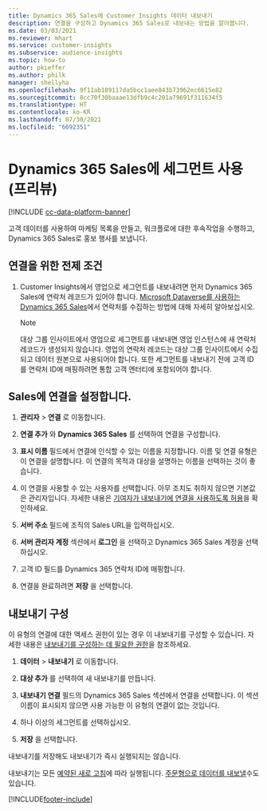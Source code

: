 ```yaml
---
title: Dynamics 365 Sales에 Customer Insights 데이터 내보내기
description: 연결을 구성하고 Dynamics 365 Sales로 내보내는 방법을 알아봅니다.
ms.date: 03/03/2021
ms.reviewer: mhart
ms.service: customer-insights
ms.subservice: audience-insights
ms.topic: how-to
author: pkieffer
ms.author: philk
manager: shellyha
ms.openlocfilehash: 9f11ab189117da5bcc1aee843b73962ec6615e82
ms.sourcegitcommit: 8cc70f30baaae13dfb9c4c201a79691f311634f5
ms.translationtype: HT
ms.contentlocale: ko-KR
ms.lasthandoff: 07/30/2021
ms.locfileid: "6692351"
---
```

# <a name="use-segments-in-dynamics-365-sales-preview"></a>Dynamics 365 Sales에 세그먼트 사용(프리뷰)

[!INCLUDE [cc-data-platform-banner](../includes/cc-data-platform-banner.md)]

고객 데이터를 사용하여 마케팅 목록을 만들고, 워크플로에 대한 후속작업을 수행하고, Dynamics 365 Sales로 홍보 행사를 보냅니다.

## <a name="prerequisite-for-connection"></a>연결을 위한 전제 조건

1. Customer Insights에서 영업으로 세그먼트를 내보내려면 먼저 Dynamics 365 Sales에 연락처 레코드가 있어야 합니다. [Microsoft Dataverse를 사용하는 Dynamics 365 Sales](connect-power-query.md)에서 연락처를 수집하는 방법에 대해 자세히 알아보십시오.

   > [!NOTE]
   > 대상 그룹 인사이트에서 영업으로 세그먼트를 내보내면 영업 인스턴스에 새 연락처 레코드가 생성되지 않습니다. 영업의 연락처 레코드는 대상 그룹 인사이트에서 수집되고 데이터 원본으로 사용되어야 합니다. 또한 세그먼트를 내보내기 전에 고객 ID를 연락처 ID에 매핑하려면 통합 고객 엔터티에 포함되어야 합니다.

## <a name="set-up-the-connection-to-sales"></a>Sales에 연결을 설정합니다.

1. **관리자** > **연결** 로 이동합니다.

1. **연결 추가** 와 **Dynamics 365 Sales** 를 선택하여 연결을 구성합니다.

1. **표시 이름** 필드에서 연결에 인식할 수 있는 이름을 지정합니다. 이름 및 연결 유형은 이 연결을 설명합니다. 이 연결의 목적과 대상을 설명하는 이름을 선택하는 것이 좋습니다.

1. 이 연결을 사용할 수 있는 사용자를 선택합니다. 아무 조치도 취하지 않으면 기본값은 관리자입니다. 자세한 내용은 [기여자가 내보내기에 연결을 사용하도록 허용](connections.md#allow-contributors-to-use-a-connection-for-exports)을 확인하세요.

1. **서버 주소** 필드에 조직의 Sales URL을 입력하십시오.

1. **서버 관리자 계정** 섹션에서 **로그인** 을 선택하고 Dynamics 365 Sales 계정을 선택하십시오.

1. 고객 ID 필드를 Dynamics 365 연락처 ID에 매핑합니다.

1. 연결을 완료하려면 **저장** 을 선택합니다. 

## <a name="configure-an-export"></a>내보내기 구성

이 유형의 연결에 대한 액세스 권한이 있는 경우 이 내보내기를 구성할 수 있습니다. 자세한 내용은 [내보내기를 구성하는 데 필요한 권한](export-destinations.md#set-up-a-new-export)을 참조하세요.

1. **데이터** > **내보내기** 로 이동합니다.

1. **대상 추가** 를 선택하여 새 내보내기를 만듭니다.

1. **내보내기 연결** 필드의 Dynamics 365 Sales 섹션에서 연결을 선택합니다. 이 섹션 이름이 표시되지 않으면 사용 가능한 이 유형의 연결이 없는 것입니다.

1. 하나 이상의 세그먼트를 선택하십시오.

1. **저장** 을 선택합니다.

내보내기를 저장해도 내보내기가 즉시 실행되지는 않습니다.

내보내기는 모든 [예약된 새로 고침](system.md#schedule-tab)에 따라 실행됩니다. [주문형으로 데이터를 내보낼](export-destinations.md#run-exports-on-demand)수도 있습니다. 

[!INCLUDE[footer-include](../includes/footer-banner.md)]
